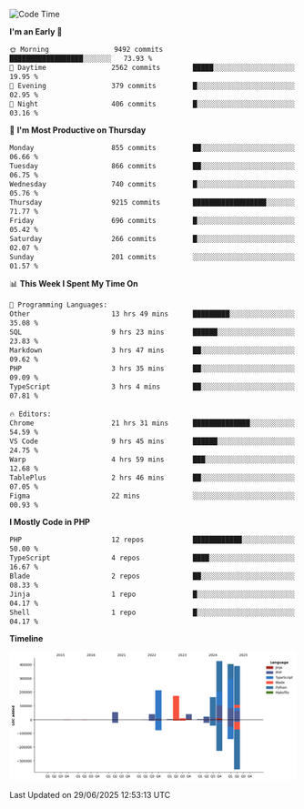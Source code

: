 <!--START_SECTION:waka-->
![Code Time](http://img.shields.io/badge/Code%20Time-3%2C739%20hrs%2049%20mins-blue)

**I'm an Early 🐤** 

```text
🌞 Morning                9492 commits        ██████████████████░░░░░░░   73.93 % 
🌆 Daytime                2562 commits        █████░░░░░░░░░░░░░░░░░░░░   19.95 % 
🌃 Evening                379 commits         █░░░░░░░░░░░░░░░░░░░░░░░░   02.95 % 
🌙 Night                  406 commits         █░░░░░░░░░░░░░░░░░░░░░░░░   03.16 % 
```
📅 **I'm Most Productive on Thursday** 

```text
Monday                   855 commits         ██░░░░░░░░░░░░░░░░░░░░░░░   06.66 % 
Tuesday                  866 commits         ██░░░░░░░░░░░░░░░░░░░░░░░   06.75 % 
Wednesday                740 commits         █░░░░░░░░░░░░░░░░░░░░░░░░   05.76 % 
Thursday                 9215 commits        ██████████████████░░░░░░░   71.77 % 
Friday                   696 commits         █░░░░░░░░░░░░░░░░░░░░░░░░   05.42 % 
Saturday                 266 commits         █░░░░░░░░░░░░░░░░░░░░░░░░   02.07 % 
Sunday                   201 commits         ░░░░░░░░░░░░░░░░░░░░░░░░░   01.57 % 
```


📊 **This Week I Spent My Time On** 

```text
💬 Programming Languages: 
Other                    13 hrs 49 mins      █████████░░░░░░░░░░░░░░░░   35.08 % 
SQL                      9 hrs 23 mins       ██████░░░░░░░░░░░░░░░░░░░   23.83 % 
Markdown                 3 hrs 47 mins       ██░░░░░░░░░░░░░░░░░░░░░░░   09.62 % 
PHP                      3 hrs 35 mins       ██░░░░░░░░░░░░░░░░░░░░░░░   09.09 % 
TypeScript               3 hrs 4 mins        ██░░░░░░░░░░░░░░░░░░░░░░░   07.81 % 

🔥 Editors: 
Chrome                   21 hrs 31 mins      ██████████████░░░░░░░░░░░   54.59 % 
VS Code                  9 hrs 45 mins       ██████░░░░░░░░░░░░░░░░░░░   24.75 % 
Warp                     4 hrs 59 mins       ███░░░░░░░░░░░░░░░░░░░░░░   12.68 % 
TablePlus                2 hrs 46 mins       ██░░░░░░░░░░░░░░░░░░░░░░░   07.05 % 
Figma                    22 mins             ░░░░░░░░░░░░░░░░░░░░░░░░░   00.93 % 
```

**I Mostly Code in PHP** 

```text
PHP                      12 repos            ████████████░░░░░░░░░░░░░   50.00 % 
TypeScript               4 repos             ████░░░░░░░░░░░░░░░░░░░░░   16.67 % 
Blade                    2 repos             ██░░░░░░░░░░░░░░░░░░░░░░░   08.33 % 
Jinja                    1 repo              █░░░░░░░░░░░░░░░░░░░░░░░░   04.17 % 
Shell                    1 repo              █░░░░░░░░░░░░░░░░░░░░░░░░   04.17 % 
```



**Timeline**

![Lines of Code chart](https://raw.githubusercontent.com/abrahamgreyson/abrahamgreyson/main/assets/bar_graph.png)


 Last Updated on 29/06/2025 12:53:13 UTC
<!--END_SECTION:waka-->
